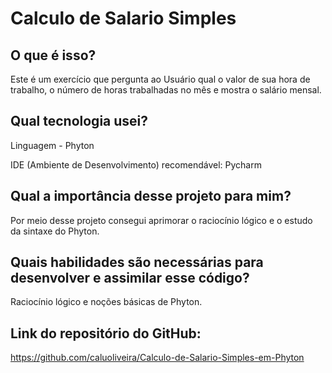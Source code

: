 # Calculo de Salario Simples

## O que é isso?
Este é um exercício que pergunta ao Usuário qual o valor de sua hora de trabalho, o número de horas trabalhadas no mês e mostra o salário mensal. 

## Qual tecnologia usei?
Linguagem - Phyton

IDE (Ambiente de Desenvolvimento) recomendável: Pycharm

## Qual a importância desse projeto para mim?
Por meio desse projeto consegui aprimorar o raciocínio lógico e o estudo da sintaxe do Phyton.

## Quais habilidades são necessárias para desenvolver e assimilar esse código?
Raciocínio lógico e noções básicas de Phyton.

## Link do repositório do GitHub:
https://github.com/caluoliveira/Calculo-de-Salario-Simples-em-Phyton
